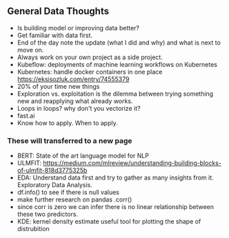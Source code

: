 ## General Data Thoughts

- Is building model or improving data better?
- Get familiar with data first.
- End of the day note the update (what I did and why) and what is next to move on.
- Always work on your own project as a side project.
- Kubeflow: deployments of machine learning workflows on Kubernetes
- Kubernetes: handle docker containers in one place https://eksisozluk.com/entry/74555379
- 20% of your time new things
- Exploration vs. exploitation is the dilemma between trying something new and reapplying what already works.
- Loops in loops? why don't you vectorize it?
- fast.ai
- Know how to apply. When to apply.



### These will transferred to a new page 
- BERT: State of the art language model for NLP
- ULMFIT: https://medium.com/mlreview/understanding-building-blocks-of-ulmfit-818d3775325b
- EDA: Understand data first and try to gather as many insights from it. Exploratory Data Analysis.
- df.info() to see if there is null values
- make further research on pandas .corr()
- since corr is zero we can infer there is no linear relationship between these two predictors. 
- KDE: kernel density estimate useful tool for plotting the shape of distrubition
